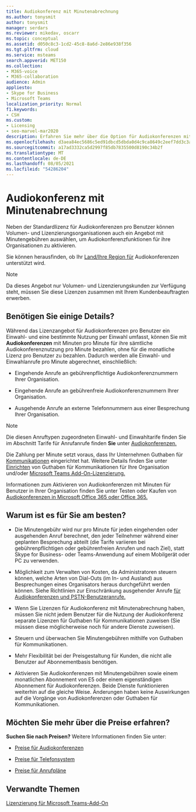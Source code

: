 ```yaml
---
title: Audiokonferenz mit Minutenabrechnung
ms.author: tonysmit
author: tonysmit
manager: serdars
ms.reviewer: mikedav, oscarr
ms.topic: conceptual
ms.assetid: d050c8c3-1cd2-45c8-8a6d-2e86e938f356
ms.tgt.pltfrm: cloud
ms.service: msteams
search.appverid: MET150
ms.collection:
- M365-voice
- M365-collaboration
audience: Admin
appliesto:
- Skype for Business
- Microsoft Teams
localization_priority: Normal
f1.keywords:
- CSH
ms.custom:
- Licensing
- seo-marvel-mar2020
description: Erfahren Sie mehr über die Option für Audiokonferenzen mit Minutengebühren für Organisationen, die Microsoft-Volumenlizenzierung verwenden.
ms.openlocfilehash: d3aea84ec5686c5ed91dbcd5dbda0d4c9ca8649c2eef7dd3c3a62b4def46688e
ms.sourcegitcommit: a17ad3332ca5d2997f85db7835500d8190c34b2f
ms.translationtype: MT
ms.contentlocale: de-DE
ms.lasthandoff: 08/05/2021
ms.locfileid: "54286204"
---
```

# <a name="audio-conferencing-pay-per-minute"></a>Audiokonferenz mit Minutenabrechnung

Neben der Standardlizenz für Audiokonferenzen pro Benutzer können Volumen- und Lizenzierungsorganisationen auch ein Angebot mit Minutengebühren auswählen, um Audiokonferenzfunktionen für ihre Organisationen zu aktivieren.
  

Sie können herausfinden, ob Ihr [Land/Ihre Region für](country-and-region-availability-for-audio-conferencing-and-calling-plans/country-and-region-availability-for-audio-conferencing-and-calling-plans.md) Audiokonferenzen unterstützt wird.

  
> [!NOTE]
> Da dieses Angebot nur Volumen- und Lizenzierungskunden zur Verfügung steht, müssen Sie diese Lizenzen zusammen mit Ihrem Kundenbeauftragten erwerben. 
  
## <a name="need-some-details"></a>Benötigen Sie einige Details?

Während das Lizenzangebot für Audiokonferenzen pro Benutzer ein Einwahl- und eine bestimmte Nutzung per Einwahl umfasst, können Sie mit **Audiokonferenzen** mit Minuten pro Minute für ihre sämtliche Audiokonferenznutzung pro Minute bezahlen, ohne für die monatliche Lizenz pro Benutzer zu bezahlen. Dadurch werden alle Einwahl- und Einwahlanrufe pro Minute abgerechnet, einschließlich:
  
- Eingehende Anrufe an gebührenpflichtige Audiokonferenznummern Ihrer Organisation.
    
- Eingehende Anrufe an gebührenfreie Audiokonferenznummern Ihrer Organisation.
    
- Ausgehende Anrufe an externe Telefonnummern aus einer Besprechung Ihrer Organisation.
    
> [!NOTE]
> Die diesen Anruftypen zugeordneten Einwahl- und Einwahltarife finden Sie im Abschnitt Tarife für Anrufanrufe finden **Sie** unter [Audiokonferenzen.](https://products.office.com/microsoft-teams/online-meeting-solutions#Rates)
  
  
Die Zahlung per Minute setzt voraus, dass Ihr Unternehmen Guthaben für [Kommunikationen](what-are-communications-credits.md) eingerichtet hat. Weitere Details finden Sie unter [Einrichten](set-up-communications-credits-for-your-organization.md) von Guthaben für Kommunikationen für Ihre Organisation und/oder [Microsoft Teams Add-On-Lizenzierung.](https://docs.microsoft.com/microsoftteams/teams-add-on-licensing/microsoft-teams-add-on-licensing)

  
Informationen zum Aktivieren von Audiokonferenzen mit Minuten für Benutzer in Ihrer Organisation finden Sie unter Testen oder Kaufen von [Audiokonferenzen in Microsoft Office 365 oder Office 365.](try-or-purchase-audio-conferencing-in-office-365-for-teams.md)

## <a name="why-is-it-best-for-you"></a>Warum ist es für Sie am besten?

- Die Minutengebühr wird nur pro Minute für jeden eingehenden oder ausgehenden Anruf berechnet, den jeder Teilnehmer während einer geplanten Besprechung abteilt (die Tarife variieren bei gebührenpflichtigen oder gebührenfreien Anrufen und nach Ziel), statt Skype for Business- oder Teams-Anwendung auf einem Mobilgerät oder PC zu verwenden.

- Möglichkeit zum Verwalten von Kosten, da Administratoren steuern können, welche Arten von Dial-Outs (im In- und Ausland) aus Besprechungen eines Organisators heraus durchgeführt werden können. Siehe Richtlinien zur Einschränkung ausgehender Anrufe [für Audiokonferenzen und PSTN-Benutzeranrufe.](./outbound-calling-restriction-policies.md)

- Wenn Sie Lizenzen für Audiokonferenz mit Minutenabrechnung haben, müssen Sie nicht jedem Benutzer für die Nutzung der Audiokonferenz separate Lizenzen für Guthaben für Kommunikationen zuweisen (Sie müssen diese möglicherweise noch für andere Dienste zuweisen).

- Steuern und überwachen Sie Minutengebühren mithilfe von Guthaben für Kommunikationen.

- Mehr Flexibilität bei der Preisgestaltung für Kunden, die nicht alle Benutzer auf Abonnementbasis benötigen. 

- Aktivieren Sie Audiokonferenzen mit Minutengebühren sowie einem monatlichen Abonnement von E5 oder einem eigenständigen Abonnement für Audiokonferenzen. Beide Dienste funktionieren weiterhin auf die gleiche Weise. Änderungen haben keine Auswirkungen auf die Vorgänge von Audiokonferenzen oder Guthaben für Kommunikationen.
  
## <a name="want-to-find-out-more-about-pricing"></a>Möchten Sie mehr über die Preise erfahren?

 **Suchen Sie nach Preisen?** Weitere Informationen finden Sie unter:

- [Preise für Audiokonferenzen](https://www.microsoft.com/microsoft-teams/audio-conferencing)
    
- [Preise für Telefonsystem](https://www.microsoft.com/microsoft-teams/voice-calling )
    
- [Preise für Anrufpläne](https://www.microsoft.com/microsoft-teams/voice-calling)
    
## <a name="related-topics"></a>Verwandte Themen
  
[Lizenzierung für Microsoft Teams-Add-On](./teams-add-on-licensing/microsoft-teams-add-on-licensing.md)
  
  
